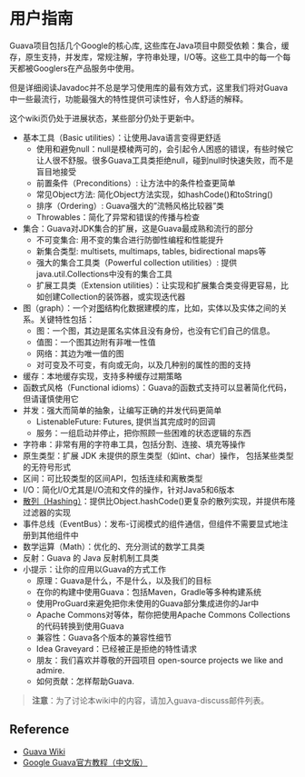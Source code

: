 # 用户指南
Guava项目包括几个Google的核心库, 这些库在Java项目中颇受依赖：集合，缓存，原生支持，并发库，常规注解，字符串处理，I/O等。这些工具中的每一个每天都被Googlers在产品服务中使用。

但是详细阅读Javadoc并不总是学习使用库的最有效方式，这里我们将对Guava中一些最流行，功能最强大的特性提供可读性好，令人舒适的解释。

这个wiki页仍处于进展状态，某些部分仍处于更新中。
- 基本工具（Basic utilities）：让使用Java语言变得更舒适
  + 使用和避免null：null是模棱两可的，会引起令人困惑的错误，有些时候它让人很不舒服。很多Guava工具类拒绝null，碰到null时快速失败，而不是盲目地接受
  + 前置条件（Preconditions）: 让方法中的条件检查更简单
  + 常见Object方法: 简化Object方法实现，如hashCode()和toString()
  + 排序（Ordering）: Guava强大的”流畅风格比较器”类
  + Throwables：简化了异常和错误的传播与检查
- 集合：Guava对JDK集合的扩展，这是Guava最成熟和流行的部分
  + 不可变集合: 用不变的集合进行防御性编程和性能提升
  + 新集合类型: multisets, multimaps, tables, bidirectional maps等
  + 强大的集合工具类（Powerful collection utilities）: 提供java.util.Collections中没有的集合工具
  + 扩展工具类（Extension utilities）：让实现和扩展集合类变得更容易，比如创建Collection的装饰器，或实现迭代器
- 图（graph）：一个对[图](https://en.wikipedia.org/wiki/Graph_(discrete_mathematics))结构化数据建模的库，比如，实体以及实体之间的关系。关键特性包括：
  + 图：一个图，其边是匿名实体且没有身份，也没有它们自己的信息。
  + 值图：一个图其边附有非唯一性值
  + 网络：其边为唯一值的图
  + 对可变及不可变，有向或无向，以及几种别的属性的图的支持
- 缓存：本地缓存实现，支持多种缓存过期策略
- 函数式风格（Functional idioms）：Guava的函数式支持可以显著简化代码，但请谨慎使用它
- 并发：强大而简单的抽象，让编写正确的并发代码更简单
  + ListenableFuture: Futures, 提供当其完成时的回调
  + 服务：一组启动并停止，把你照顾一些困难的状态逻辑的东西
- 字符串：非常有用的字符串工具，包括分割、连接、填充等操作
- 原生类型：扩展 JDK 未提供的原生类型（如int、char）操作， 包括某些类型的无符号形式
- 区间：可比较类型的区间API，包括连续和离散类型
- I/O：简化I/O尤其是I/O流和文件的操作，针对Java5和6版本
- [散列（Hashing）](HashingExplained.md)：提供比Object.hashCode()更复杂的散列实现，并提供布隆过滤器的实现
- 事件总线（EventBus）：发布-订阅模式的组件通信，但组件不需要显式地注册到其他组件中
- 数学运算（Math）：优化的、充分测试的数学工具类
- 反射：Guava 的 Java 反射机制工具类
- 小提示：让你的应用以Guava的方式工作
  + 原理：Guava是什么，不是什么，以及我们的目标
  + 在你的构建中使用Guava：包括Maven，Gradle等多种构建系统
  + 使用ProGuard来避免把你未使用的Guava部分集成进你的Jar中
  + Apache Commons对等体，帮你把使用Apache Commons Collections的代码转换到使用Guava
  + 兼容性：Guava各个版本的兼容性细节
  + Idea Graveyard：已经被正是拒绝的特性请求
  + 朋友：我们喜欢并尊敬的开园项目 open-source projects we like and admire.
  + 如何贡献：怎样帮助Guava.
  
> **注意**：为了讨论本wiki中的内容，请加入guava-discuss邮件列表。

## Reference
- [Guava Wiki](https://github.com/google/guava/wiki)
- [Google Guava官方教程（中文版）](http://ifeve.com/google-guava/)